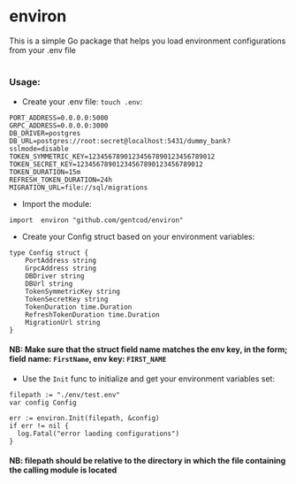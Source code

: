 # environ
This is a simple Go package that helps you load environment configurations from your .env file

#

### Usage:
- Create your .env file: `touch .env`:
~~~
PORT_ADDRESS=0.0.0.0:5000
GRPC_ADDRESS=0.0.0.0:3000
DB_DRIVER=postgres
DB_URL=postgres://root:secret@localhost:5431/dummy_bank?sslmode=disable
TOKEN_SYMMETRIC_KEY=12345678901234567890123456789012
TOKEN_SECRET_KEY=12345678901234567890123456789012
TOKEN_DURATION=15m
REFRESH_TOKEN_DURATION=24h
MIGRATION_URL=file://sql/migrations
~~~

- Import the module:
~~~
import 	environ "github.com/gentcod/environ"
~~~

- Create your Config struct based on your environment variables:
~~~
type Config struct {
	PortAddress string
	GrpcAddress string
	DBDriver string
	DBUrl string
	TokenSymmetricKey string
	TokenSecretKey string
	TokenDuration time.Duration
	RefreshTokenDuration time.Duration
	MigrationUrl string
}
~~~
#### NB: Make sure that the struct field name matches the env key, in the form; field name: `FirstName`, env key: `FIRST_NAME`

- Use the `Init` func to initialize and get your environment variables set:
~~~
filepath := "./env/test.env"
var config Config

err := environ.Init(filepath, &config)
if err != nil {
  log.Fatal("error laoding configurations")
}
~~~
#### NB: filepath should be relative to the directory in which the file containing the calling module is located